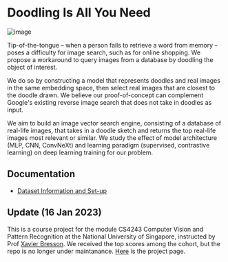 # Doodling Is All You Need

![image](https://user-images.githubusercontent.com/27071473/159839313-d89281d8-0eb5-4b64-a308-7f7e7f7a0d87.png)

Tip-of-the-tongue – when a person fails to retrieve a word from memory – poses a difficulty for image search, such as for online shopping. We propose a workaround to query images from a database by doodling the object of interest.

We do so by constructing a model that represents doodles and real images in the same embedding space, then select real images that are closest to the doodle drawn. We believe our proof-of-concept can complement Google's existing reverse image search that does not take in doodles as input.

We aim to build an image vector search engine, consisting of a database of real-life images, that takes in a doodle sketch and returns the top real-life images most relevant or similar. We study the effect of model architecture (MLP, CNN, ConvNeXt) and learning paradigm (supervised, contrastive learning) on deep learning training for our problem.

## Documentation
- [Dataset Information and Set-up](DATASET.md)

## Update (16 Jan 2023)
This is a course project for the module CS4243 Computer Vision and Pattern Recognition at the National University of Singapore, instructed by Prof [Xavier Bresson](https://graphdeeplearning.github.io/authors/xavier-bresson/). We received the top scores among the cohort, but the repo is no longer under maintanance. [Here](https://uvents.nus.edu.sg/event/21st-steps/module/MIP-FYP-UR/project/4) is the project page. 
